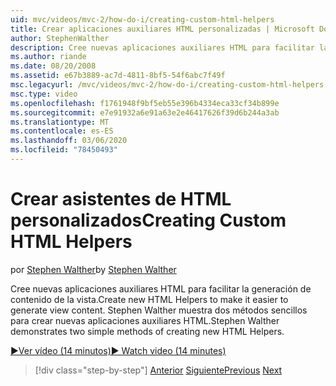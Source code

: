 ```yaml
---
uid: mvc/videos/mvc-2/how-do-i/creating-custom-html-helpers
title: Crear aplicaciones auxiliares HTML personalizadas | Microsoft Docs
author: StephenWalther
description: Cree nuevas aplicaciones auxiliares HTML para facilitar la generación de contenido de la vista. Stephen Walther muestra dos métodos sencillos para crear nuevas aplicaciones auxiliares HTML.
ms.author: riande
ms.date: 08/20/2008
ms.assetid: e67b3889-ac7d-4811-8bf5-54f6abc7f49f
msc.legacyurl: /mvc/videos/mvc-2/how-do-i/creating-custom-html-helpers
msc.type: video
ms.openlocfilehash: f1761948f9bf5eb55e396b4334eca33cf34b899e
ms.sourcegitcommit: e7e91932a6e91a63e2e46417626f39d6b244a3ab
ms.translationtype: MT
ms.contentlocale: es-ES
ms.lasthandoff: 03/06/2020
ms.locfileid: "78450493"
---
```

# <a name="creating-custom-html-helpers"></a><span data-ttu-id="01e28-104">Crear asistentes de HTML personalizados</span><span class="sxs-lookup"><span data-stu-id="01e28-104">Creating Custom HTML Helpers</span></span>

<span data-ttu-id="01e28-105">por [Stephen Walther](https://github.com/StephenWalther)</span><span class="sxs-lookup"><span data-stu-id="01e28-105">by [Stephen Walther](https://github.com/StephenWalther)</span></span>

<span data-ttu-id="01e28-106">Cree nuevas aplicaciones auxiliares HTML para facilitar la generación de contenido de la vista.</span><span class="sxs-lookup"><span data-stu-id="01e28-106">Create new HTML Helpers to make it easier to generate view content.</span></span> <span data-ttu-id="01e28-107">Stephen Walther muestra dos métodos sencillos para crear nuevas aplicaciones auxiliares HTML.</span><span class="sxs-lookup"><span data-stu-id="01e28-107">Stephen Walther demonstrates two simple methods of creating new HTML Helpers.</span></span>

[<span data-ttu-id="01e28-108">&#9654;Ver vídeo (14 minutos)</span><span class="sxs-lookup"><span data-stu-id="01e28-108">&#9654; Watch video (14 minutes)</span></span>](https://channel9.msdn.com/Blogs/ASP-NET-Site-Videos/creating-custom-html-helpers)

> [!div class="step-by-step"]
> <span data-ttu-id="01e28-109">[Anterior](creating-unit-tests-for-aspnet-mvc-applications.md)
> [Siguiente](creating-model-classes-with-linq-to-sql.md)</span><span class="sxs-lookup"><span data-stu-id="01e28-109">[Previous](creating-unit-tests-for-aspnet-mvc-applications.md)
[Next](creating-model-classes-with-linq-to-sql.md)</span></span>
